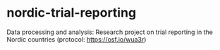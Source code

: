 # nordic-trial-reporting
Data processing and analysis: Research project on trial reporting in the Nordic countries (protocol: https://osf.io/wua3r)
